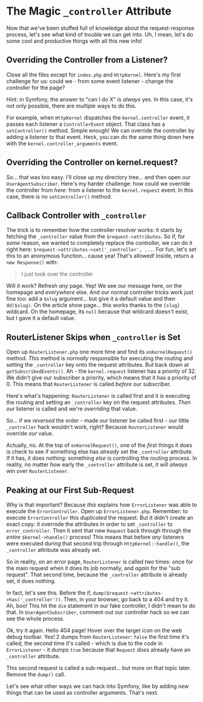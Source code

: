 # The Magic `_controller` Attribute

Now that we've been stuffed full of knowledge about the request-response process,
let's see what kind of trouble we can get into. Uh, I mean, let's do some cool
and productive things with all this new info!

## Overriding the Controller from a Listener?

Close all the files except for `index.php` and `HttpKernel`. Here's my first
challenge for us: could we - from some event listener - change the *controller*
for the page?

Hint: in Symfony, the answer to "can I do X" is *always* yes. In this case, it's
not only possible, there are *multiple* ways to do this.

For example, when `HttpKernel` dispatches the `kernel.controller` event, it passes
each listener a `ControllerEvent` object. That class has a `setController()` method.
Simple enough! We can override the controller by adding a listener to that event.
Heck, you  can do the same thing down here with the `kernel.controller_arguments`
event.

## Overriding the Controller on kernel.request?

So... that was too easy. I'll close up my directory tree... and then open our
`UserAgentSubscriber`. Here's my harder challenge: how could we override the
controller from *here*: from a listener to the `kernel.request` event. In this
case, there is no `setController()` method.

## Callback Controller with `_controller`

The trick is to remember how the controller resolver works: it starts by fetching
the `_controller` value from the `$request->attributes`. So if, for *some* reason,
we wanted to completely replace the controller, we can do it right here:
`$request->attributes->set('_controller', ...`. For fun, let's set this to an
anonymous function... cause yea! That's allowed! Inside, return a
`new Response()` with:

> I just took over the controller

Will it work? Refresh *any* page. Yep! We see our message here, on the homepage
and *everywhere* else. And our normal controller tricks work just fine too: add
a `$slug` argument... but give it a default value and then `dd($slug)`. On the
article show page... this works thanks to the `{slug}` wildcard. On the homepage,
its `null` because that wildcard doesn't exist, but I gave it a default value.

## RouterListener Skips when `_controller` is Set

Open up `RouterListener.php`  one more time and find its `onKernelRequest()` method.
*This* method is *normally* responsible for executing the routing and setting
the `_controller` key onto the request attributes. But back down at
`getSubscribedEvents()`. Ah - the `kernel.request` listener has a priority of 32.
We didn't give our subscriber a priority, which means that it has a priority of 0.
This means that `RouterListener` is called *before* our subscriber.

Here's what's happening: `RouterListener` is called first and it *is* executing
the routing and setting an `_controller` key on the request attributes. *Then*
*our* listener is called and we're *overriding* that value.

So... if we *reversed* the order - made *our* listener be called first - our
little `_controller` hack wouldn't work, right? Because `RouterListener` would
override *our* value.

Actually, no. At the top of `onKernelRequest()`, one of the *first* things it
does is check to see if something else has *already* set the `_controller` attribute.
If it has, it does nothing: something *else* is controlling the routing process.
In reality, no matter *how* early the `_controller` attribute is set, it will
*always* win over `RouterListener`.

## Peaking at our First Sub-Request

Why is that important? Because *this* explains how `ErrorListener` was able to
execute the `ErrorController`. Open up `ErrorListener.php`. Remember: to execute
`ErrorController` this *duplicated* the request. But it didn't create an exact
copy: it overrode the attributes in order to set `_controller` to `error_controller`.
Then it sent that new `Request` back through through the *entire* `$kernel->handle()`
process! This means that before *any* listeners were executed during that second
trip through `HttpKernel::handle()`, the `_controller` attribute was already set.

So in reality, on an error page, `RouterListener` is called *two* times: once
for the main request when it does its job normally, and *again* for the
"sub request". That second time, because the `_controller` attribute is already
set, it does nothing.

In fact, let's see this. Before the if,
`dump($request->attributes->has('_controller'))`. Then, in your browser, go back
to a 404 and try it. Ah, boo! This hit the `die` statement in our fake controller,
I didn't mean to do that. In `UserAgentSubscriber`, comment-out our controller hack
so we can see the whole process.

Ok, try it again. Hello 404 page! Hover over the target icon on the web debug
toolbar. Yes! 2 dumps from `RouterListener`: `false` the first time it's called,
the second time it's called - which is due to the code in `ErrorListener` - it
dumps `true` because that `Request` *does* already have an `_controller` attribute.

This second request is called a sub-request... but more on that topic later. Remove
the `dump()` call.

Let's see what other ways we can hack into Symfony, like by adding *new* things
that can be used as controller arguments. That's next.

